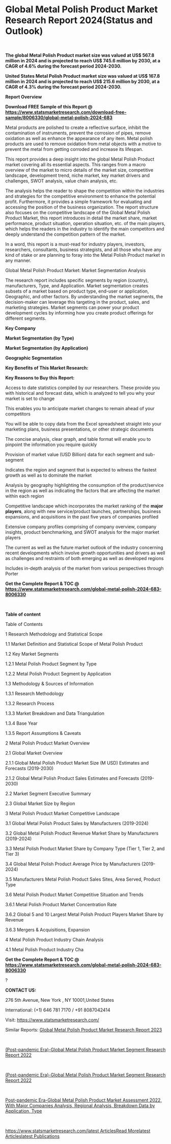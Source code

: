 <h1>Global Metal Polish Product Market Research Report 2024(Status and Outlook)</h1><br/><p><strong>The global Metal Polish Product market size was valued at US$ 567.8 million in 2024 and is projected to reach US$ 745.6 million by 2030, at a <strong>CAGR</strong> of 4.6% during the forecast period 2024-2030.</strong></p>
 
 
 
 <p><strong>United States Metal Polish Product market size was valued at US$ 167.8 million in 2024 and is projected to reach US$ 215.6 million by 2030, at a <strong>CAGR</strong> of 4.3% during the forecast period 2024-2030.</strong></p>
 
 
 
 <p><strong>Report Overview</strong></p>
 
 
 
 <p><strong>Download FREE Sample of this Report @ <a href="https://www.statsmarketresearch.com/download-free-sample/8006330/global-metal-polish-2024-683">https://www.statsmarketresearch.com/download-free-sample/8006330/global-metal-polish-2024-683</a></strong></p>
 
 
 
 <p>Metal products are polished to create a reflective surface, inhibit the contamination of instruments, prevent the corrosion of pipes, remove oxidation as well as enhance the appearance of any item. Metal polish products are used to remove oxidation from metal objects with a motive to prevent the metal from getting corroded and increase its lifespan.</p>
 
 
 
 <p>This report provides a deep insight into the global Metal Polish Product market covering all its essential aspects. This ranges from a macro overview of the market to micro details of the market size, competitive landscape, development trend, niche market, key market drivers and challenges, SWOT analysis, value chain analysis, etc.</p>
 
 
 
 <p>The analysis helps the reader to shape the competition within the industries and strategies for the competitive environment to enhance the potential profit. Furthermore, it provides a simple framework for evaluating and accessing the position of the business organization. The report structure also focuses on the competitive landscape of the Global Metal Polish Product Market, this report introduces in detail the market share, market performance, product situation, operation situation, etc. of the main players, which helps the readers in the industry to identify the main competitors and deeply understand the competition pattern of the market.</p>
 
 
 
 <p>In a word, this report is a must-read for industry players, investors, researchers, consultants, business strategists, and all those who have any kind of stake or are planning to foray into the Metal Polish Product market in any manner.</p>
 
 
 
 <p>Global Metal Polish Product Market: Market Segmentation Analysis</p>
 
 
 
 <p>The research report includes specific segments by region (country), manufacturers, Type, and Application. Market segmentation creates subsets of a market based on product type, end-user or application, Geographic, and other factors. By understanding the market segments, the decision-maker can leverage this targeting in the product, sales, and marketing strategies. Market segments can power your product development cycles by informing how you create product offerings for different segments.</p>
 
 
 
 <p><strong>Key Company</strong></p>
 
 
 
 <p><strong>Market Segmentation (by Type)</strong></p>
 
 
 
 <p><strong>Market Segmentation (<strong>by Application</strong>)</strong></p>
 
 
 
 <p><strong>Geographic Segmentation</strong></p>
 
 
 
 <p><strong>Key Benefits of This Market Research:</strong></p>
 
 
 
 <p><strong>Key <strong>Reasons to Buy</strong> this Report:</strong></p>
 
 
 
 <p>Access to date statistics compiled by our researchers. These provide you with historical and forecast data, which is analyzed to tell you why your market is set to change</p>
 
 
 
 <p>This enables you to anticipate market changes to remain ahead of your competitors</p>
 
 
 
 <p>You will be able to copy data from the Excel spreadsheet straight into your marketing plans, business presentations, or other strategic documents</p>
 
 
 
 <p>The concise analysis, clear graph, and table format will enable you to pinpoint the information you require quickly</p>
 
 
 
 <p>Provision of market value (USD Billion) data for each segment and sub-segment</p>
 
 
 
 <p>Indicates the region and segment that is expected to witness the fastest growth as well as to dominate the market</p>
 
 
 
 <p>Analysis by geography highlighting the consumption of the product/service in the region as well as indicating the factors that are affecting the market within each region</p>
 
 
 
 <p>Competitive landscape which incorporates the market ranking of the <strong>major players</strong>, along with new service/product launches, partnerships, business expansions, and acquisitions in the past five years of companies profiled</p>
 
 
 
 <p>Extensive company profiles comprising of company overview, company insights, product benchmarking, and SWOT analysis for the major market players</p>
 
 
 
 <p>The current as well as the future market outlook of the industry concerning recent developments which involve growth opportunities and drivers as well as challenges and restraints of both emerging as well as developed regions</p>
 
 
 
 <p>Includes in-depth analysis of the market from various perspectives through Porter</p>
 
 
 
 <div><b>Get the Complete Report & TOC @ <a href="https://www.statsmarketresearch.com/global-metal-polish-2024-683-8006330">https://www.statsmarketresearch.com/global-metal-polish-2024-683-8006330</a></b></div>
 
 
 
 <p><br />
 
 <b>Table of content</b></p>
 
 
 
 <p>Table of Contents<br />
 
 1 Research Methodology and Statistical Scope<br />
 
 1.1 Market Definition and Statistical Scope of Metal Polish Product<br />
 
 1.2 Key Market Segments<br />
 
 1.2.1 Metal Polish Product Segment by Type<br />
 
 1.2.2 Metal Polish Product Segment by Application<br />
 
 1.3 Methodology & Sources of Information<br />
 
 1.3.1 Research Methodology<br />
 
 1.3.2 Research Process<br />
 
 1.3.3 Market Breakdown and Data Triangulation<br />
 
 1.3.4 Base Year<br />
 
 1.3.5 Report Assumptions & Caveats<br />
 
 2 Metal Polish Product Market Overview<br />
 
 2.1 Global Market Overview<br />
 
 2.1.1 Global Metal Polish Product Market Size (M USD) Estimates and Forecasts (2019-2030)<br />
 
 2.1.2 Global Metal Polish Product Sales Estimates and Forecasts (2019-2030)<br />
 
 2.2 Market Segment Executive Summary<br />
 
 2.3 Global Market Size by Region<br />
 
 3 Metal Polish Product Market Competitive Landscape<br />
 
 3.1 Global Metal Polish Product Sales by Manufacturers (2019-2024)<br />
 
 3.2 Global Metal Polish Product Revenue Market Share by Manufacturers (2019-2024)<br />
 
 3.3 Metal Polish Product Market Share by Company Type (Tier 1, Tier 2, and Tier 3)<br />
 
 3.4 Global Metal Polish Product Average Price by Manufacturers (2019-2024)<br />
 
 3.5 Manufacturers Metal Polish Product Sales Sites, Area Served, Product Type<br />
 
 3.6 Metal Polish Product Market Competitive Situation and Trends<br />
 
 3.6.1 Metal Polish Product Market Concentration Rate<br />
 
 3.6.2 Global 5 and 10 Largest Metal Polish Product Players Market Share by Revenue<br />
 
 3.6.3 Mergers & Acquisitions, Expansion<br />
 
 4 Metal Polish Product Industry Chain Analysis<br />
 
 4.1 Metal Polish Product Industry Cha</p>
 
 
 
 <div><b>Get the Complete Report & TOC @ <a href="https://www.statsmarketresearch.com/global-metal-polish-2024-683-8006330">https://www.statsmarketresearch.com/global-metal-polish-2024-683-8006330</a></b></div>
 
 
 
 <p>? </p>
 
 
 
 <p><b>CONTACT US:</b><br />
 
 276 5th Avenue, New York , NY 10001,United States<br />
 
 International: (+1) 646 781 7170 / +91 8087042414<br />
 
 Visit: <a href="https://www.statsmarketresearch.com/">https://www.statsmarketresearch.com/</a><br />
 
 Similar Reports: <a href="https://www.statsmarketresearch.com/global-metal-polish-2024-683-8006330">Global Metal Polish Product Market Research Report 2023</a><br />
 
 <br />
 
 <a href="https://www.statsmarketresearch.com/global-metal-polish-2024-683-8006330">(Post-pandemic Era)-Global Metal Polish Product Market Segment Research Report 2022</a><br />
 
 <br />
 
 <a href="https://www.statsmarketresearch.com/global-metal-polish-2024-683-8006330">(Post-pandemic Era)-Global Metal Polish Product Market Segment Research Report 2022</a><br />
 
 <br />
 
 <a href="https://www.statsmarketresearch.com/global-metal-polish-2024-683-8006330">Post-pandemic Era-Global Metal Polish Product Market Assessment 2022, With Major Companies Analysis, Regional Analysis, Breakdown Data by Application, Type</a><br />
 
 <br />
 
 <a href="https://gyeongbokgung.com">https://www.statsmarketresearch.com/</a><a href="https://hallyeomaritime.com">latest Articles</a><a href="https://jingwansa.com">Read More</a><a href="https://nguoiviet.jp/">latest Articles</a><a href="https://www.intelmarketresearch.com/">latest Publications</a></p>